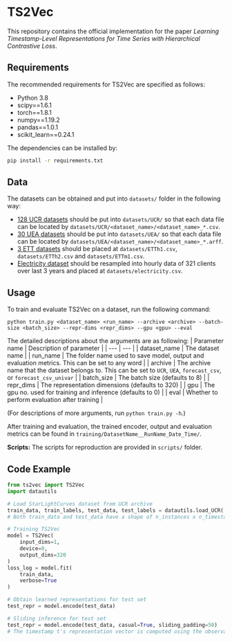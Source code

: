 # TS2Vec

This repository contains the official implementation for the paper *Learning Timestamp-Level Representations for Time Series with Hierarchical Contrastive Loss*.

## Requirements

The recommended requirements for TS2Vec are specified as follows:
* Python 3.8
* scipy==1.6.1
* torch==1.8.1
* numpy==1.19.2
* pandas==1.0.1
* scikit_learn==0.24.1

The dependencies can be installed by:
```bash
pip install -r requirements.txt
```

## Data

The datasets can be obtained and put into `datasets/` folder in the following way:

* [128 UCR datasets](https://www.cs.ucr.edu/~eamonn/time_series_data_2018) should be put into `datasets/UCR/` so that each data file can be located by `datasets/UCR/<dataset_name>/<dataset_name>_*.csv`.
* [30 UEA datasets](http://www.timeseriesclassification.com) should be put into `datasets/UEA/` so that each data file can be located by `datasets/UEA/<dataset_name>/<dataset_name>_*.arff`.
* [3 ETT datasets](https://github.com/zhouhaoyi/ETDataset) should be placed at `datasets/ETTh1.csv`, `datasets/ETTh2.csv` and `datasets/ETTm1.csv`.
* [Electricity dataset](https://archive.ics.uci.edu/ml/datasets/ElectricityLoadDiagrams20112014) should be resampled into hourly data of 321 clients over last 3 years and placed at `datasets/electricity.csv`.


## Usage

To train and evaluate TS2Vec on a dataset, run the following command:

```train & evaluate
python train.py <dataset_name> <run_name> --archive <archive> --batch-size <batch_size> --repr-dims <repr_dims> --gpu <gpu> --eval
```
The detailed descriptions about the arguments are as following:
| Parameter name | Description of parameter |
| --- | --- |
| dataset_name | The dataset name |
| run_name | The folder name used to save model, output and evaluation metrics. This can be set to any word |
| archive | The archive name that the dataset belongs to. This can be set to `UCR`, `UEA`, `forecast_csv`, or `forecast_csv_univar` |
| batch_size | The batch size (defaults to 8) |
| repr_dims | The representation dimensions (defaults to 320) |
| gpu | The gpu no. used for training and inference (defaults to 0) |
| eval | Whether to perform evaluation after training |

(For descriptions of more arguments, run `python train.py -h`.)

After training and evaluation, the trained encoder, output and evaluation metrics can be found in `training/DatasetName__RunName_Date_Time/`. 

**Scripts:** The scripts for reproduction are provided in `scripts/` folder.


## Code Example

```python
from ts2vec import TS2Vec
import datautils

# Load StarLightCurves dataset from UCR archive
train_data, train_labels, test_data, test_labels = datautils.load_UCR('StarLightCurves')
# Both train_data and test_data have a shape of n_instances x n_timestamps x n_features

# Training TS2Vec
model = TS2Vec(
    input_dims=1,
    device=0,
    output_dims=320
)
loss_log = model.fit(
    train_data,
    verbose=True
)

# Obtain learned representations for test set
test_repr = model.encode(test_data)

# Sliding inference for test set
test_repr = model.encode(test_data, casual=True, sliding_padding=50)
# The timestamp t's representation vector is computed using the observations located in [t-50+1, t]
```
